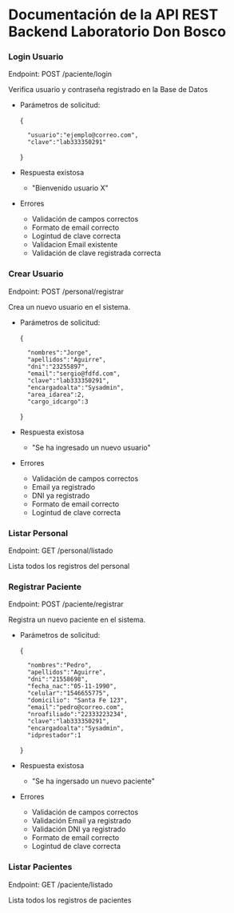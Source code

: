 
# Documentación de la API REST Backend Laboratorio Don Bosco

### Login Usuario
Endpoint: POST /paciente/login

Verifica usuario y contraseña registrado en la Base de Datos

* Parámetros de solicitud:
   
    {
       
        "usuario":"ejemplo@correo.com",
        "clave":"lab333350291"
    }

* Respuesta existosa
    + "Bienvenido usuario X"

* Errores  
    + Validación de campos correctos
    + Formato de email correcto
    + Logintud de clave correcta
    + Validacion Email existente    
    + Validación de clave registrada correcta

### Crear Usuario
Endpoint: POST /personal/registrar

Crea un nuevo usuario en el sistema.

* Parámetros de solicitud:

    {
       
        "nombres":"Jorge",
        "apellidos":"Aguirre",
        "dni":"23255897",
        "email":"sergio@fdfd.com",
        "clave":"lab333350291",
        "encargadoalta":"Sysadmin",
        "area_idarea":2,
        "cargo_idcargo":3
    }

* Respuesta existosa
    + "Se ha ingresado un nuevo usuario"

* Errores  
    + Validación de campos correctos
    + Email ya registrado
    + DNI ya registrado
    + Formato de email correcto
    + Logintud de clave correcta

### Listar Personal
Endpoint: GET /personal/listado

Lista todos los registros del personal

### Registrar Paciente
Endpoint: POST /paciente/registrar

Registra un nuevo paciente en el sistema.

* Parámetros de solicitud:

    {
        
        "nombres":"Pedro",
        "apellidos":"Aguirre",
        "dni":"21558698",
        "fecha_nac":"05-11-1990",
        "celular":"1546655775",
        "domicilio": "Santa Fe 123",
        "email":"pedro@correo.com",
        "nroafiliado":"22333223234",
        "clave":"lab333350291",
        "encargadoalta":"Sysadmin",
        "idprestador":1
    }

* Respuesta existosa
    + "Se ha ingersado un nuevo paciente"

* Errores  
    + Validación de campos correctos
    + Validación Email ya registrado
    + Validación DNI ya registrado
    + Formato de email correcto
    + Logintud de clave correcta



### Listar Pacientes
Endpoint: GET /paciente/listado

Lista todos los registros de pacientes
